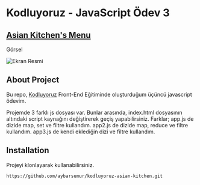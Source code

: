 # Kodluyoruz - JavaScript Ödev 3

## [Asian Kitchen's Menu](https://aybarsumur.github.io/kodluyoruz-asian-kitchen/)

Görsel

![Ekran Resmi](img/javascript-odev3-asianKitchen.jpg)

## About Project
Bu repo, [Kodluyoruz](https://kodluyoruz.org) Front-End Eğitiminde oluşturduğum üçüncü javascript ödevim.

Projemde 3 farklı js dosyası var. Bunlar arasında, index.html dosyasının altındaki script kaynağını değiştirerek geçiş yapabilirsiniz.
Farklar;
app.js de dizide map, set ve filtre kullandım.
app2.js de dizide map, reduce ve filtre kullandım.
app3.js de kendi eklediğin dizi ve filtre kullandım.


## Installation
Projeyi klonlayarak kullanabilirsiniz. 
```
https://github.com/aybarsumur/kodluyoruz-asian-kitchen.git
```